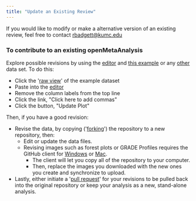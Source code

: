 ```yaml
---
title: "Update an Existing Review"
---
```

<div>If you would like to modify or make a alternative version of an existing review, feel free to contact <a href="mailto:rbadgett@kumc.edu">rbadgett@kumc.edu</a></div>

<h3>To contribute to an existing openMetaAnalysis</h3>
	<div>Explore possible revisions by using the <a id="showeditor" href="https://openmetaanalysis.ocpu.io/home/www/editor.html">editor</a> and <a href="https://github.com/openMetaAnalysis/Vitamin-D-for-fracture-prevention/blob/master/data/all%20trials.csv">this example</a> or any <a href="https://github.com/openMetaAnalysis">other</a> data set. To do this:</div>
	<ul>
	<li>Click the '<a href="https://raw.githubusercontent.com/openMetaAnalysis/Vitamin-D-for-fracture-prevention/master/data/all%20trials.csv">raw view</a>' of the example dataset</li>
	<li>Paste into the <a href="https://openmetaanalysis.ocpu.io/home/www/editor.html">editor</a></li>
	<li>Remove the column labels from the top line</li>
	<li>Click the link, "Click here to add commas"</li>
	<li>Click the button, "Update Plot"</li>
	</ul>
	<div>Then, if you have a good revision:</div>
	<ul>
	<li>Revise the data, by copying ('<a href="https://help.github.com/articles/fork-a-repo">forking</a>') the repository to a new repository, then:
		<ul>
		<li>Edit or update the data files.</li>
		<li>Revising images such as forest plots or GRADE Profiles requires the GitHub client for <a href="https://windows.github.com/">Windows</a> or <a href="https://mac.github.com/">Mac</a>.
		<ul>
		<li>The client will let you copy all of the repository to your computer.</li>
		<li>Then, replace the images you downloaded with the new ones you create and synchronize to upload.</li>
		</ul>
		</li>
		</ul>
	</li>
	<li>Lastly, either initiate a '<a href="https://help.github.com/articles/using-pull-requests">pull request</a>' for your revisions to be pulled back into the original repository or keep your analysis as a new, stand-alone analysis.</li>
	</ul>
